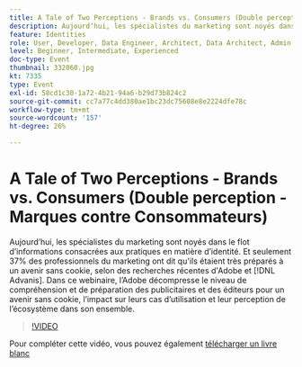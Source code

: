 ```yaml
---
title: A Tale of Two Perceptions - Brands vs. Consumers (Double perception - Marques contre Consommateurs)
description: Aujourdʼhui, les spécialistes du marketing sont noyés dans le flot dʼinformations consacrées aux pratiques en matière dʼidentité. Et seulement 37% des professionnels du marketing ont dit qu'ils étaient très préparés à un avenir sans cookie, selon des recherches récentes d'Adobe et d'Advanis. Dans ce webinaire, l’Adobe décompresse le niveau de compréhension et de préparation des publicitaires et des éditeurs pour un avenir sans cookie, l’impact sur leurs cas d’utilisation et leur perception de l’écosystème dans son ensemble.
feature: Identities
role: User, Developer, Data Engineer, Architect, Data Architect, Admin, Leader
level: Beginner, Intermediate, Experienced
doc-type: Event
thumbnail: 332060.jpg
kt: 7335
type: Event
exl-id: 58cd1c30-1a72-4b21-94a6-b29d73b824c2
source-git-commit: cc7a77c4dd380ae1bc23dc75608e8e2224dfe78c
workflow-type: tm+mt
source-wordcount: '157'
ht-degree: 26%

---
```


# A Tale of Two Perceptions - Brands vs. Consumers (Double perception - Marques contre Consommateurs)

Aujourdʼhui, les spécialistes du marketing sont noyés dans le flot dʼinformations consacrées aux pratiques en matière dʼidentité. Et seulement 37% des professionnels du marketing ont dit qu&#39;ils étaient très préparés à un avenir sans cookie, selon des recherches récentes d&#39;Adobe et [!DNL Advanis]. Dans ce webinaire, l’Adobe décompresse le niveau de compréhension et de préparation des publicitaires et des éditeurs pour un avenir sans cookie, l’impact sur leurs cas d’utilisation et leur perception de l’écosystème dans son ensemble.

>[!VIDEO](https://video.tv.adobe.com/v/332060/?quality=12&learn=on)

Pour compléter cette vidéo, vous pouvez également [télécharger un livre blanc](assets/whitepaper-a-tale-of-two-perceptions.pdf)
